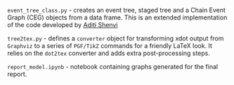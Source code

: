 `event_tree_class.py` - creates an event tree, staged tree and a Chain Event Graph (CEG) objects from a data frame. This is an extended implementation of the code developed by [Aditi Shenvi](https://github.com/ashenvi10/Chain-Event-Graphs)

`tree2tex.py` - defines a `converter` object for transforming xdot output from `Graphviz` to a series of `PGF/TikZ` commands for a friendly LaTeX look. It relies on the `dot2tex` converter and adds extra post-processing steps.

`report_model.ipynb` - notebook containing graphs generated for the final report.

